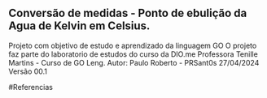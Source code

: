## Conversão de medidas - Ponto de ebulição da Agua de Kelvin em Celsius.
Projeto com objetivo de estudo e aprendizado da linguagem GO
	O projeto faz parte do laboratorio de estudos do curso da DIO.me
	Professora Tenille Martins - Curso de GO Leng.
	Autor: Paulo Roberto - PRSant0s
	27/04/2024
	Versão 00.1

#Referencias
